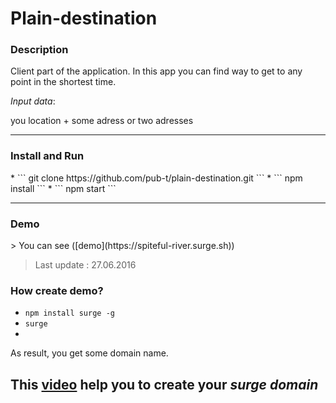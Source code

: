 <h1><b>Plain-destination</b></h1>

<h3>Description</h3>

Client part of the application. In this app you can find way to get to any point in the shortest time.

_Input data_: 

you location + some adress or two adresses

---

<h3>Install and Run</h3>
* ``` git clone https://github.com/pub-t/plain-destination.git ```
* ``` npm install ```
* ``` npm start ```

---

<h3>Demo</h3>
 > You can see ([demo](https://spiteful-river.surge.sh))
 
 > Last update : 27.06.2016
 
 <h3>How create demo?</h3>
 
* ``` npm install surge -g ```
* ``` surge ```
* 
As result, you get some domain name.

This [video](https://youtu.be/-EjdMvYPSVU) help you to create your _surge domain_
---
